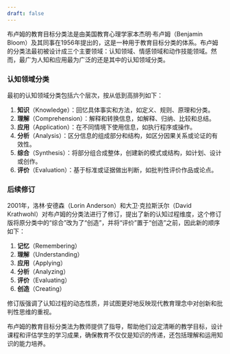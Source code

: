```yaml
---
draft: false
---
```

布卢姆的教育目标分类法是由美国教育心理学家本杰明·布卢姆（Benjamin Bloom）及其同事在1956年提出的，这是一种用于教育目标分类的体系。布卢姆的分类法最初被设计成三个主要领域：认知领域、情感领域和动作技能领域。然而，最广为人知和应用最为广泛的还是其中的认知领域分类。

### 认知领域分类

最初的认知领域分类包括六个层次，按从低到高排列如下：

1. **知识**（Knowledge）：回忆具体事实和方法，如定义、规则、原理和分类。
2. **理解**（Comprehension）：解释和转换信息，如解释、归纳、比较和总结。
3. **应用**（Application）：在不同情境下使用信息，如执行程序或操作。
4. **分析**（Analysis）：区分信息的组成部分和结构，如区分因果关系或论证的有效性。
5. **综合**（Synthesis）：将部分组合成整体，创建新的模式或结构，如计划、设计或创作。
6. **评价**（Evaluation）：基于标准或证据做出判断，如批判性评价作品或论点。

### 后续修订

2001年，洛林·安德森（Lorin Anderson）和大卫·克拉斯沃尔（David Krathwohl）对布卢姆的分类法进行了修订，提出了新的认知过程维度，这个修订版将原分类中的“综合”改为了“创造”，并将“评价”置于“创造”之前，因此新的顺序如下：

1. **记忆**（Remembering）
2. **理解**（Understanding）
3. **应用**（Applying）
4. **分析**（Analyzing）
5. **评价**（Evaluating）
6. **创造**（Creating）

修订版强调了认知过程的动态性质，并试图更好地反映现代教育理念中对创新和批判性思维的重视。

布卢姆的教育目标分类法为教师提供了指导，帮助他们设定清晰的教学目标，设计课程和评估学生的学习成果，确保教育不仅仅是知识的传递，还包括理解和运用知识的能力培养。